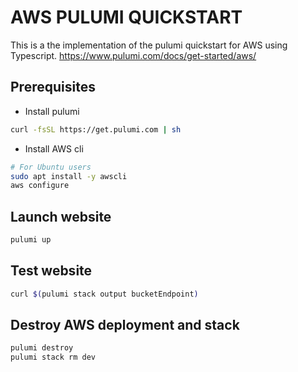# AWS PULUMI QUICKSTART

This is a the implementation of the pulumi quickstart for AWS using Typescript.
https://www.pulumi.com/docs/get-started/aws/

## Prerequisites
- Install pulumi 
```bash
curl -fsSL https://get.pulumi.com | sh
```
- Install AWS cli 
```bash
# For Ubuntu users
sudo apt install -y awscli
aws configure
```

## Launch website
```bash
pulumi up
```

## Test website
```bash
curl $(pulumi stack output bucketEndpoint)
```

## Destroy AWS deployment and stack
```bash
pulumi destroy
pulumi stack rm dev
```